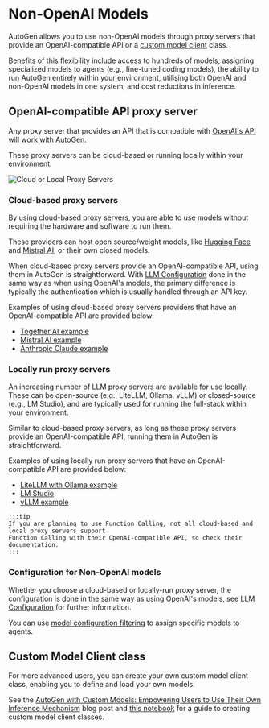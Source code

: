 # Non-OpenAI Models

AutoGen allows you to use non-OpenAI models through proxy servers that provide
an OpenAI-compatible API or a [custom model client](https://autogen-ai.github.io/autogen/blog/2024/01/26/Custom-Models)
class.

Benefits of this flexibility include access to hundreds of models, assigning specialized
models to agents (e.g., fine-tuned coding models), the ability to run AutoGen entirely
within your environment, utilising both OpenAI and non-OpenAI models in one system, and cost
reductions in inference.

## OpenAI-compatible API proxy server
Any proxy server that provides an API that is compatible with [OpenAI's API](https://platform.openai.com/docs/api-reference)
will work with AutoGen.

These proxy servers can be cloud-based or running locally within your environment.

![Cloud or Local Proxy Servers](images/cloudlocalproxy.png)

### Cloud-based proxy servers
By using cloud-based proxy servers, you are able to use models without requiring the hardware
and software to run them.

These providers can host open source/weight models, like [Hugging Face](https://huggingface.co/)
and [Mistral AI](https://mistral.ai/),
or their own closed models.

When cloud-based proxy servers provide an OpenAI-compatible API, using them in AutoGen
is straightforward. With [LLM Configuration](/docs/topics/llm_configuration) done in
the same way as when using OpenAI's models, the primary difference is typically the
authentication which is usually handled through an API key.

Examples of using cloud-based proxy servers providers that have an OpenAI-compatible API
are provided below:

- [Together AI example](/docs/topics/non-openai-models/cloud-togetherai)
- [Mistral AI example](/docs/topics/non-openai-models/cloud-mistralai)
- [Anthropic Claude example](/docs/topics/non-openai-models/cloud-anthropic)


### Locally run proxy servers
An increasing number of LLM proxy servers are available for use locally. These can be
open-source (e.g., LiteLLM, Ollama, vLLM) or closed-source (e.g., LM Studio), and are
typically used for running the full-stack within your environment.

Similar to cloud-based proxy servers, as long as these proxy servers provide an
OpenAI-compatible API, running them in AutoGen is straightforward.

Examples of using locally run proxy servers that have an OpenAI-compatible API are
provided below:

- [LiteLLM with Ollama example](/docs/topics/non-openai-models/local-litellm-ollama)
- [LM Studio](/docs/topics/non-openai-models/local-lm-studio)
- [vLLM example](/docs/topics/non-openai-models/local-vllm)

````mdx-code-block
:::tip
If you are planning to use Function Calling, not all cloud-based and local proxy servers support
Function Calling with their OpenAI-compatible API, so check their documentation.
:::
````

### Configuration for Non-OpenAI models

Whether you choose a cloud-based or locally-run proxy server, the configuration is done in
the same way as using OpenAI's models, see [LLM Configuration](/docs/topics/llm_configuration)
for further information.

You can use [model configuration filtering](/docs/topics/llm_configuration#config-list-filtering)
to assign specific models to agents.


## Custom Model Client class
For more advanced users, you can create your own custom model client class, enabling
you to define and load your own models.

See the [AutoGen with Custom Models: Empowering Users to Use Their Own Inference Mechanism](/blog/2024/01/26/Custom-Models)
blog post and [this notebook](/docs/notebooks/agentchat_custom_model/) for a guide to creating custom model client classes.
